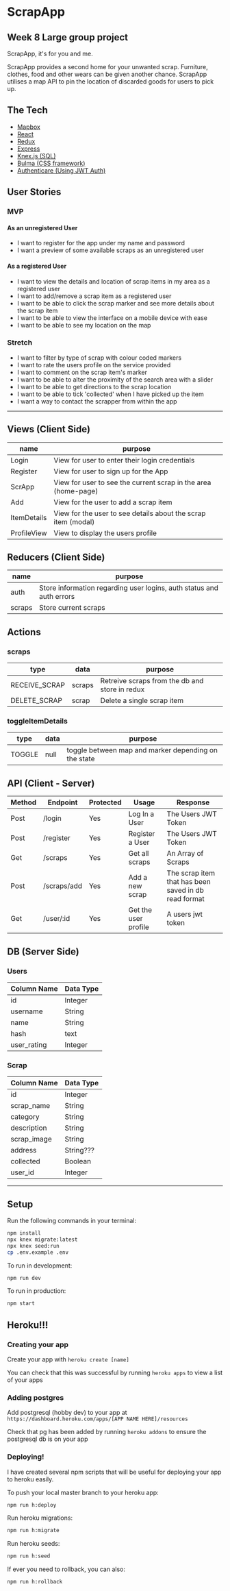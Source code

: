 # ScrapApp

## Week 8 Large group project

ScrapApp, it's for you and me.

ScrapApp provides a second home for your unwanted scrap. Furniture, clothes, food and other wears can be given another chance. ScrapApp utilises a map API to pin the location of discarded goods for users to pick up.

## The Tech

* [Mapbox](https://www.mapbox.com/)
* [React](https://reactjs.org/docs/getting-started.html)
* [Redux](https://redux.js.org/)
* [Express](https://expressjs.com/en/api.html)
* [Knex.js (SQL)](https://knexjs.org/)
* [Bulma (CSS framework)](https://bulma.io/documentation/)
* [Authenticare (Using JWT Auth)](https://github.com/don-smith/authenticare/tree/master/docs)

## User Stories

### MVP

#### As an unregistered User
  * I want to register for the app under my name and password
  * I want a preview of some available scraps as an unregistered user
#### As a registered User
  * I want to view the details and location of scrap items in my area as a registered user
  * I want to add/remove a scrap item as a registered user  
  * I want to be able to click the scrap marker and see more details about the scrap item
  * I want to be able to view the interface on a mobile device with ease
  * I want to be able to see my location on the map

### Stretch
  * I want to filter by type of scrap with colour coded markers
  * I want to rate the users profile on the service provided
  * I want to comment on the scrap item's marker
  * I want to be able to alter the proximity of the search area with a slider 
  * I want to be able to get directions to the scrap location
  * I want to be able to tick 'collected' when I have picked up the item
  * I want a way to contact the scrapper from within the app
  ---

## Views (Client Side)
  | name | purpose |
  | --- | --- |
  | Login | View for user to enter their login credentials |
  | Register | View for user to sign up for the App |
  | ScrApp | View for user to see the current scrap in the area (home-page) |
  | Add | View for the user to add a scrap item |
  | ItemDetails | View for the user to see details about the scrap item (modal)
  | ProfileView | View to display the users profile



## Reducers (Client Side)

  | name | purpose |
  | --- | --- |
  | auth | Store information regarding user logins, auth status and auth errors |
  | scraps | Store current scraps |

 ## Actions

 ### scraps

 | type | data | purpose |
 | --- | --- | --- |
 | RECEIVE_SCRAP | scraps | Retreive scraps from the db and store in redux |
 | DELETE_SCRAP | scrap | Delete a single scrap item |

 ### toggleItemDetails
  | type | data | purpose |
| --- | --- | --- |
| TOGGLE | null | toggle between map and marker depending on the state |




## API (Client - Server)

| Method | Endpoint | Protected | Usage | Response |
| --- | --- | --- | --- | --- |
| Post | /login | Yes | Log In a User | The Users JWT Token |
| Post | /register | Yes | Register a User | The Users JWT Token |
| Get | /scraps | Yes | Get all scraps | An Array of Scraps |
| Post | /scraps/add | Yes | Add a new scrap | The scrap item that has been saved in db read format |
| Get | /user/:id | Yes | Get the user profile | A users jwt token |

## DB (Server Side)


### Users
  | Column Name | Data Type |
  | --- | --- |
  | id | Integer |
  | username | String |
  | name | String |
  | hash | text |
  | user_rating | Integer |

### Scrap 
  | Column Name | Data Type |
  | --- | --- |
  | id | Integer |
  | scrap_name | String |
  | category | String |
  | description | String |
  | scrap_image | String |
  | address | String??? |
  | collected | Boolean |
  | user_id | Integer |

 ---

## Setup

Run the following commands in your terminal:

```sh
npm install
npx knex migrate:latest
npx knex seed:run
cp .env.example .env
```

To run in development:
```sh
npm run dev
```

To run in production:
```sh
npm start
```


## Heroku!!!

### Creating your app

Create your app with `heroku create [name]`

You can check that this was successful by running `heroku apps` to view a list of your apps


### Adding postgres

Add postgresql (hobby dev) to your app at `https://dashboard.heroku.com/apps/[APP NAME HERE]/resources`

Check that pg has been added by running `heroku addons` to ensure the postgresql db is on your app


### Deploying!

I have created several npm scripts that will be useful for deploying your app to heroku easily.

To push your local master branch to your heroku app:
```sh
npm run h:deploy
```

Run heroku migrations:
```sh
npm run h:migrate
```

Run heroku seeds:
```sh
npm run h:seed
```

If ever you need to rollback, you can also:
```sh
npm run h:rollback
```

